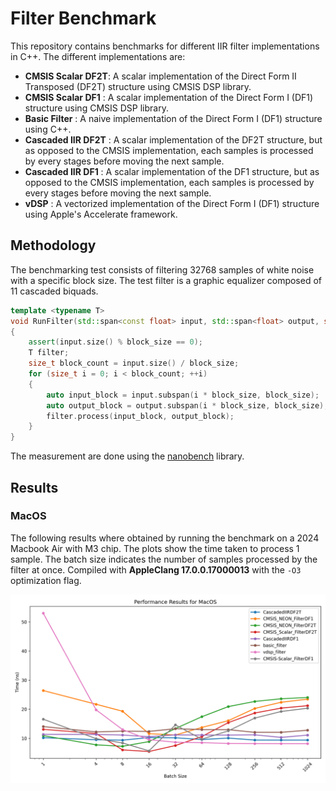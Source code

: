 # Filter Benchmark

This repository contains benchmarks for different IIR filter implementations in C++.
The different implementations are:
- **CMSIS Scalar DF2T**: A scalar implementation of the Direct Form II Transposed (DF2T) structure using CMSIS DSP library.
- **CMSIS Scalar DF1** : A scalar implementation of the Direct Form I (DF1) structure using CMSIS DSP library.
- **Basic Filter** : A naive implementation of the Direct Form I (DF1) structure using C++.
- **Cascaded IIR DF2T** : A scalar implementation of the DF2T structure, but as opposed to the CMSIS implementation, each samples is processed by every stages before moving the next sample.
- **Cascaded IIR DF1** : A scalar implementation of the DF1 structure, but as opposed to the CMSIS implementation, each samples is processed by every stages before moving the next sample.
- **vDSP** : A vectorized implementation of the Direct Form I (DF1) structure using Apple's Accelerate framework.

## Methodology

The benchmarking test consists of filtering 32768 samples of white noise with a specific block size. The test filter is a graphic equalizer composed of 11 cascaded biquads.
```cpp
template <typename T>
void RunFilter(std::span<const float> input, std::span<float> output, size_t block_size)
{
    assert(input.size() % block_size == 0);
    T filter;
    size_t block_count = input.size() / block_size;
    for (size_t i = 0; i < block_count; ++i)
    {
        auto input_block = input.subspan(i * block_size, block_size);
        auto output_block = output.subspan(i * block_size, block_size);
        filter.process(input_block, output_block);
    }
}
```

The measurement are done using the [nanobench](https://nanobench.ankerl.com/) library.

## Results

### MacOS

The following results where obtained by running the benchmark on a 2024 Macbook Air with M3 chip. The plots show the time taken to process 1 sample. The batch size indicates the number of samples processed by the filter at once. Compiled with **AppleClang 17.0.0.17000013** with the `-O3` optimization flag.


![Benchmark Results](results/perf_results_darwin.png)
